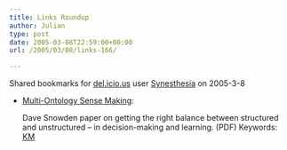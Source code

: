 ```yaml
---
title: Links Roundup
author: Julian
type: post
date: 2005-03-08T22:59:00+00:00
url: /2005/03/08/links-166/

---
```

Shared bookmarks for [del.icio.us][1] user  [Synesthesia][2] on 2005-3-8

  * [Multi-Ontology Sense Making][3]:
  
    Dave Snowden paper on getting the right balance between structured and unstructured &#8211; in decision-making and learning. (PDF) Keywords: [KM][4]

 [1]: http://del.icio.us/
 [2]: http://del.icio.us/synesthesia
 [3]: http://www.kwork.org/Stars/Snowden/Snowden.pdf "http://www.kwork.org/Stars/Snowden/Snowden.pdf"
 [4]: http://del.icio.us/synesthesia/KM